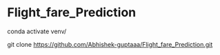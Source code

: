# Flight_fare_Prediction

conda activate venv/

git clone https://github.com/Abhishek-guptaaa/Flight_fare_Prediction.git

